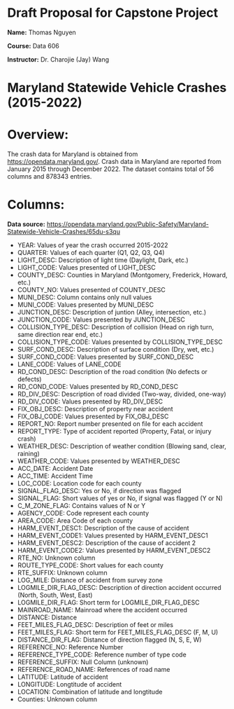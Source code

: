 # Draft Proposal for Capstone Project

**Name:** Thomas Nguyen 

**Course:** Data 606 

**Instructor:** Dr. Charojie (Jay) Wang

# Maryland Statewide Vehicle Crashes (2015-2022)

# Overview: 
The crash data for Maryland is obtained from https://opendata.maryland.gov/. Crash data in Maryland are reported from January 2015 through December 2022. The dataset contains total of 56 columns and 878343 entries. 

# Columns: 
**Data source:** https://opendata.maryland.gov/Public-Safety/Maryland-Statewide-Vehicle-Crashes/65du-s3qu

- YEAR: Values of year the crash occurred 2015-2022
- QUARTER: Values of each quarter (Q1, Q2, Q3, Q4) 
- LIGHT_DESC: Description of light time (Daylight, Dark, etc.) 
- LIGHT_CODE: Values presented of LIGHT_DESC
- COUNTY_DESC: Counties in Maryland (Montgomery, Frederick, Howard, etc.) 
- COUNTY_NO: Values presented of COUNTY_DESC
- MUNI_DESC: Column contains only null values 
- MUNI_CODE: Values presented by MUNI_DESC
- JUNCTION_DESC: Description of juntion (Alley, intersection, etc.) 
- JUNCTION_CODE: Values presented by JUNCTION_DESC
- COLLISION_TYPE_DESC: Description of collision (Head on righ turn, same direction rear end, etc.) 
- COLLISION_TYPE_CODE: Values presented by COLLISION_TYPE_DESC
- SURF_COND_DESC: Description of surface condition (Dry, wet, etc.) 
- SURF_COND_CODE: Values presented by SURF_COND_DESC
- LANE_CODE: Values of LANE_CODE
- RD_COND_DESC: Description of the road condition (No defects or defects)
- RD_COND_CODE: Values presented by RD_COND_DESC
- RD_DIV_DESC: Description of road divided (Two-way, divided, one-way)
- RD_DIV_CODE: Values presented by RD_DIV_DESC
- FIX_OBJ_DESC: Description of property near accident 
- FIX_OBJ_CODE: Values presented by FIX_OBJ_DESC
- REPORT_NO: Report number presented on file for each accident
- REPORT_TYPE: Type of accident reported (Property, Fatal, or injury crash) 
- WEATHER_DESC: Description of weather condition (Blowing sand, clear, raining) 
- WEATHER_CODE: Values presented by WEATHER_DESC
- ACC_DATE: Accident Date
- ACC_TIME: Accident Time
- LOC_CODE: Location code for each county
- SIGNAL_FLAG_DESC: Yes or No, if direction was flagged
- SIGNAL_FLAG: Short values of yes or No, if signal was flagged (Y or N) 
- C_M_ZONE_FLAG: Contains values of N or Y 
- AGENCY_CODE: Code represent each county
- AREA_CODE: Area Code of each county
- HARM_EVENT_DESC1: Description of the cause of accident 
- HARM_EVENT_CODE1: Values presented by HARM_EVENT_DESC1
- HARM_EVENT_DESC2: Description of the cause of accident 2
- HARM_EVENT_CODE2: Values presented by HARM_EVENT_DESC2
- RTE_NO: Unknown column
- ROUTE_TYPE_CODE: Short values for each county
- RTE_SUFFIX: Unknown column 
- LOG_MILE: Distance of accident from survey zone
- LOGMILE_DIR_FLAG_DESC: Description of direction accident occurred (North, South, West, East) 
- LOGMILE_DIR_FLAG: Short term for LOGMILE_DIR_FLAG_DESC
- MAINROAD_NAME: Mainroad where the accident occurred
- DISTANCE: Distance
- FEET_MILES_FLAG_DESC: Description of feet or miles 
- FEET_MILES_FLAG: Short term for FEET_MILES_FLAG_DESC (F, M, U) 
- DISTANCE_DIR_FLAG: Distance of direction flagged (N, S, E, W) 
- REFERENCE_NO: Reference Number 
- REFERENCE_TYPE_CODE: Reference number of type code
- REFERENCE_SUFFIX: Null Column (unknown) 
- REFERENCE_ROAD_NAME: References of road name 
- LATITUDE: Latitude of accident 
- LONGITUDE: Longtitude of accident
- LOCATION: Combination of latitude and longtitude 
- Counties: Unknown column 
